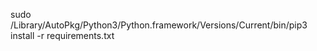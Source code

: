 sudo /Library/AutoPkg/Python3/Python.framework/Versions/Current/bin/pip3 install -r requirements.txt
